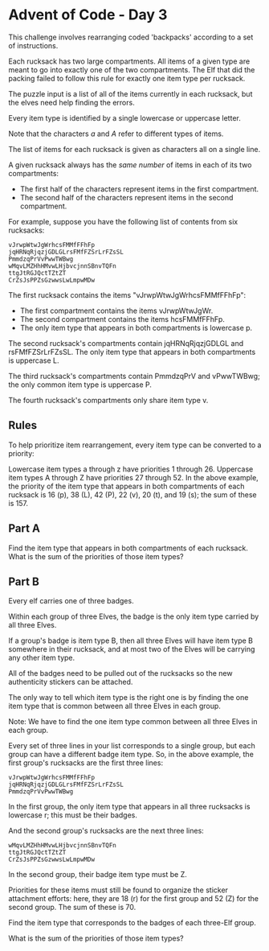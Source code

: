 # Advent of Code - Day 3

This challenge involves rearranging coded 'backpacks' according to a set of instructions.

Each rucksack has two large compartments. All items of a given type are meant to go into exactly one of the two compartments. The Elf that did the packing failed to follow this rule for exactly one item type per rucksack.

The puzzle input is a list of all of the items currently in each rucksack, but the elves need help finding the errors.

Every item type is identified by a single lowercase or uppercase letter.

Note that the characters *a* and *A* refer to different types of items.

The list of items for each rucksack is given as characters all on a single line.

A given rucksack always has the *same number* of items in each of its two compartments:

- The first half of the characters represent items in the first compartment.
- The second half of the characters represent items in the second compartment.

For example, suppose you have the following list of contents from six rucksacks:

```text
vJrwpWtwJgWrhcsFMMfFFhFp
jqHRNqRjqzjGDLGLrsFMfFZSrLrFZsSL
PmmdzqPrVvPwwTWBwg
wMqvLMZHhHMvwLHjbvcjnnSBnvTQFn
ttgJtRGJQctTZtZT
CrZsJsPPZsGzwwsLwLmpwMDw
```

The first rucksack contains the items "vJrwpWtwJgWrhcsFMMfFFhFp":

- The first compartment contains the items vJrwpWtwJgWr.
- The second compartment contains the items hcsFMMfFFhFp.
- The only item type that appears in both compartments is lowercase p.

The second rucksack's compartments contain jqHRNqRjqzjGDLGL and rsFMfFZSrLrFZsSL. The only item type that appears in both compartments is uppercase L.

The third rucksack's compartments contain PmmdzqPrV and vPwwTWBwg; the only common item type is uppercase P.

The fourth rucksack's compartments only share item type v.

## Rules

To help prioritize item rearrangement, every item type can be converted to a priority:

Lowercase item types a through z have priorities 1 through 26.
Uppercase item types A through Z have priorities 27 through 52.
In the above example, the priority of the item type that appears in both compartments of each rucksack is 16 (p), 38 (L), 42 (P), 22 (v), 20 (t), and 19 (s); the sum of these is 157.

## Part A

Find the item type that appears in both compartments of each rucksack. What is the sum of the priorities of those item types?

## Part B

Every elf carries one of three badges.

Within each group of three Elves, the badge is the only item type carried by all three Elves.

If a group's badge is item type B, then all three Elves will have item type B somewhere in their rucksack, and at most two of the Elves will be carrying any other item type.

All of the badges need to be pulled out of the rucksacks so the new authenticity stickers can be attached.

The only way to tell which item type is the right one is by finding the one item type that is common between all three Elves in each group.

Note: We have to find the one item type common between all three Elves in each group.

Every set of three lines in your list corresponds to a single group, but each group can have a different badge item type. So, in the above example, the first group's rucksacks are the first three lines:

```text
vJrwpWtwJgWrhcsFMMfFFhFp
jqHRNqRjqzjGDLGLrsFMfFZSrLrFZsSL
PmmdzqPrVvPwwTWBwg
```

In the first group, the only item type that appears in all three rucksacks is lowercase r; this must be their badges.

And the second group's rucksacks are the next three lines:

```text
wMqvLMZHhHMvwLHjbvcjnnSBnvTQFn
ttgJtRGJQctTZtZT
CrZsJsPPZsGzwwsLwLmpwMDw
```

In the second group, their badge item type must be Z.

Priorities for these items must still be found to organize the sticker attachment efforts: here, they are 18 (r) for the first group and 52 (Z) for the second group. The sum of these is 70.

Find the item type that corresponds to the badges of each three-Elf group.

What is the sum of the priorities of those item types?
